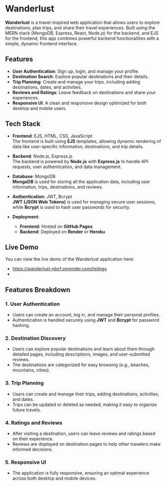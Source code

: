 # Wanderlust

**Wanderlust** is a travel-inspired web application that allows users to explore destinations, plan trips, and share their travel experiences. Built using the MERN stack (MongoDB, Express, React, Node.js) for the backend, and EJS for the frontend, this app combines powerful backend functionalities with a simple, dynamic frontend interface.

## Features

- **User Authentication**: Sign up, login, and manage your profile.
- **Destination Search**: Explore popular destinations and their details.
- **Trip Planning**: Create and manage your trips, including adding destinations, dates, and activities.
- **Reviews and Ratings**: Leave feedback on destinations and share your experiences.
- **Responsive UI**: A clean and responsive design optimized for both desktop and mobile users.

## Tech Stack

- **Frontend**: EJS, HTML, CSS, JavaScript  
  The frontend is built using **EJS** templates, allowing dynamic rendering of data like user-specific information, destinations, and trip details.
  
- **Backend**: Node.js, Express.js  
  The backend is powered by **Node.js** with **Express.js** to handle API requests, user authentication, and data management.

- **Database**: MongoDB  
  **MongoDB** is used for storing all the application data, including user information, trips, destinations, and reviews.

- **Authentication**: JWT, Bcrypt  
  **JWT (JSON Web Tokens)** is used for managing secure user sessions, while **Bcrypt** is used to hash user passwords for security.

- **Deployment**:  
  - **Frontend**: Hosted on **GitHub Pages**  
  - **Backend**: Deployed on **Render** or **Heroku**

## Live Demo

You can view the live demo of the Wanderlust application here:

- https://wanderlust-nbcf.onrender.com/listings
- 
## Features Breakdown

### 1. **User Authentication**
- Users can create an account, log in, and manage their personal profiles.
- Authentication is handled securely using **JWT** and **Bcrypt** for password hashing.

### 2. **Destination Discovery**
- Users can explore popular destinations and learn about them through detailed pages, including descriptions, images, and user-submitted reviews.
- The destinations are categorized for easy browsing (e.g., beaches, mountains, cities).

### 3. **Trip Planning**
- Users can create and manage their trips, adding destinations, activities, and dates.
- Trips can be updated or deleted as needed, making it easy to organize future travels.

### 4. **Ratings and Reviews**
- After visiting a destination, users can leave reviews and ratings based on their experience.
- Reviews are displayed on destination pages to help other travelers make informed decisions.

### 5. **Responsive UI**
- The application is fully responsive, ensuring an optimal experience across both desktop and mobile devices.
